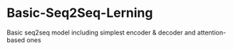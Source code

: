 # Basic-Seq2Seq-Lerning
Basic seq2seq model including simplest encoder &amp; decoder and attention-based ones
